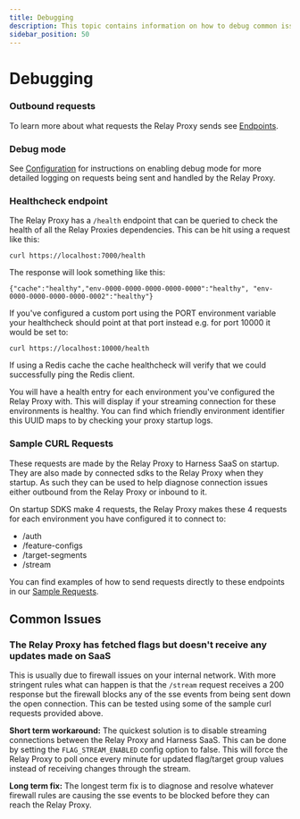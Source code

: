 ```yaml
---
title: Debugging
description: This topic contains information on how to debug common issues with the Proxy
sidebar_position: 50
---
```


# Debugging

### Outbound requests
To learn more about what requests the Relay Proxy sends see [Endpoints](./endpoints.md).

### Debug mode
See [Configuration](./configuration.md) for instructions on enabling debug mode for more detailed logging on requests being sent and handled by the Relay Proxy.

### Healthcheck endpoint
The Relay Proxy has a `/health` endpoint that can be queried to check the health of all the Relay Proxies dependencies. This can be hit using a request like this: 

`curl https://localhost:7000/health`

The response will look something like this:

`{"cache":"healthy","env-0000-0000-0000-0000-0000":"healthy", "env-0000-0000-0000-0000-0002":"healthy"}`

If you've configured a custom port using the PORT environment variable your healthcheck should point at that port instead e.g. for port 10000 it would be set to:

`curl https://localhost:10000/health`

If using a Redis cache the cache healthcheck will verify that we could successfully ping the Redis client.

You will have a health entry for each environment you've configured the Relay Proxy with. This will display if your streaming connection for these environments is healthy. You can find which friendly environment identifier this UUID maps to by checking your proxy startup logs.


### Sample CURL Requests
These requests are made by the Relay Proxy to Harness SaaS on startup. They are also made by connected sdks to the Relay Proxy when they startup. As such they can be used to help diagnose connection issues either outbound from the Relay Proxy or inbound to it.

On startup SDKS make 4 requests, the Relay Proxy makes these 4 requests for each environment you have configured it to connect to:
- /auth
- /feature-configs
- /target-segments
- /stream

You can find examples of how to send requests directly to these endpoints in our [Sample Requests](./sample_curl_requests.md).

## Common Issues
### The Relay Proxy has fetched flags but doesn't receive any updates made on SaaS
This is usually due to firewall issues on your internal network. With more stringent rules what can happen is that the `/stream` request receives a 200 response but the firewall blocks any of the sse events from being sent down the open connection. This can be tested using some of the sample curl requests provided above.

**Short term workaround:** The quickest solution is to disable streaming connections between the Relay Proxy and Harness SaaS. This can be done by setting the `FLAG_STREAM_ENABLED` config option to false. This will force the Relay Proxy to poll once every minute for updated flag/target group values instead of receiving changes through the stream.  

**Long term fix:** The longest term fix is to diagnose and resolve whatever firewall rules are causing the sse events to be blocked before they can reach the Relay Proxy.
